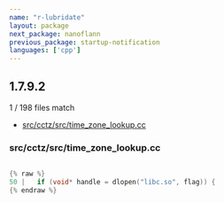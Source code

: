 ```yaml
---
name: "r-lubridate"
layout: package
next_package: nanoflann
previous_package: startup-notification
languages: ['cpp']
---
```

## 1.7.9.2
1 / 198 files match

 - [src/cctz/src/time_zone_lookup.cc](#srccctzsrctime_zone_lookupcc)

### src/cctz/src/time_zone_lookup.cc

```cpp

{% raw %}
50 |   if (void* handle = dlopen("libc.so", flag)) {
{% endraw %}

```